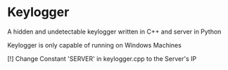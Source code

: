 # Keylogger
A hidden and undetectable keylogger written in C++ and server in Python

Keylogger is only capable of running on Windows Machines

[!] Change Constant 'SERVER' in keylogger.cpp to the Server's IP
